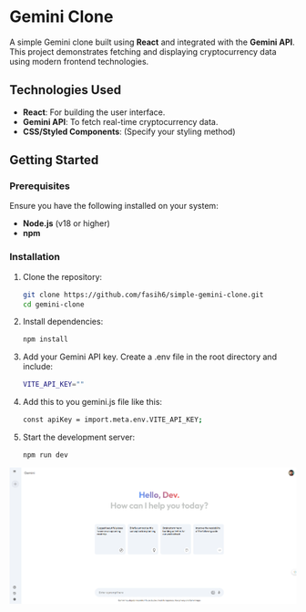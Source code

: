# Gemini Clone

A simple Gemini clone built using **React** and integrated with the **Gemini API**. This project demonstrates fetching and displaying cryptocurrency data using modern frontend technologies.

## Technologies Used

- **React**: For building the user interface.
- **Gemini API**: To fetch real-time cryptocurrency data.
- **CSS/Styled Components**: (Specify your styling method)

## Getting Started

### Prerequisites

Ensure you have the following installed on your system:

- **Node.js** (v18 or higher)
- **npm**

### Installation

1. Clone the repository:

   ```bash
   git clone https://github.com/fasih6/simple-gemini-clone.git
   cd gemini-clone
   ```

2. Install dependencies:

   ```bash
   npm install
   ```

3. Add your Gemini API key. Create a .env file in the root directory and include:

   ```bash
   VITE_API_KEY=""
   ```

4. Add this to you gemini.js file like this:

   ```bash
   const apiKey = import.meta.env.VITE_API_KEY;
   ```

5. Start the development server:
   ```bash
   npm run dev
   ```

![gemini_clone](./images/gemini.png)
